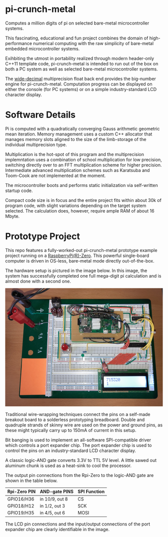 # pi-crunch-metal
Computes a million digits of pi on selected bare-metal microcontroller systems.

This fascinating, educational and fun project combines the domain
of high-performance numerical computing with the raw simplicity of
bare-metal embedded microcontroller systems.

Exihbiting the utmost in portability realized through modern header-only C++11
template code, pi-crunch-metal is intended to run out of the box on both
a PC system as well as selected bare-metal microcontroller systems.

The [wide-decimal](https://github.com/ckormanyos/wide-decimal) multiprecision
float back end provides the big-number engine for pi-crunch-metal.
Computation progress can be displayed on either the console (for PC systems)
or on a simple industry-standard LCD character display.

# Software Details

Pi is computed with a quadratically converging Gauss arithmetic geometric mean
iteration. Memory management uses a custom C++ allocator that manages
memory slots aligned to the size of the limb-storage of the individual
multiprecision type.

Multiplication is the hot-spot of this program and the multiprecision
implemntation uses a combination of school multiplication for low
precision, switching directly over to an FFT multiplication scheme
for higher precision. Intermediate advanced multiplication
schemes such as Karatsuba and Toom-Cook are not implemented at the moment.

The microcontroller boots and performs static initialization via self-written
startup code.

Compact code size is in focus and the entire project fits within about 30k
of program code, with slight variations depending on the target system selected.
The calculation does, however, require ample RAM of about 16 Mbyte.

# Prototype Project

This repo features a fully-worked-out pi-crunch-metal prototype example project
running on a
[RaspberryPi(R)-Zero](https://www.raspberrypi.org/products/raspberry-pi-zero).
This powerful single-board computer is driven in OS-less, bare-metal mode
directly out-of-the-box.

The hardware setup is pictured in the image below.
In this image, the system has successfully completed one full
mega-digit pi calculation and is almost done with a second one.

![](./images/pi_crunch_rpi_zero.jpg)

Traditional wire-wrapping techniques connect the pins on a self-made
breakout board to a solderless prototyping breadboard.
Double and quadruple strands of skinny wire are used on the
power and ground pins, as these might typically carry up to 150mA
of current in this setup.

Bit banging is used to implement an all-software SPI-compatible
driver which controls a port expander chip. The port
expander chip is used to control the pins on an industry-standard
LCD character display.

A classic logic-AND gate converts 3.3V to TTL 5V level.
A little sawed out aluminum chunk is used as a heat-sink to cool
the processor.

The output pin connections from the Rpi-Zero to the logic-AND gate
are shown in the table below.

| Rpi-Zero PIN  | AND-gate PINS   | SPI Function  |
| ------------- | --------------- | ------------- |
| GPIO16/H36    | in 10/9, out 8  | CS            |
| GPIO18/H12    | in 1/2, out 3   | SCK           |
| GPIO19/H35    | in 4/5, out 6   | MOSI          |

The LCD pin connections and the
input/output connections of the port expander chip are clearly
identifiable in the image.

